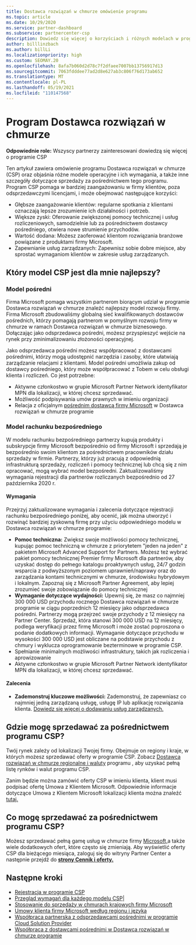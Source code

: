 ```yaml
---
title: Dostawca rozwiązań w chmurze omówienie programu
ms.topic: article
ms.date: 10/29/2020
ms.service: partner-dashboard
ms.subservice: partnercenter-csp
description: Dowiedz się więcej o korzyściach i różnych modelach w programie Dostawca rozwiązań w chmurze (CSP), aby pomóc Twojej firmie w rozwoju dzięki nowym klientom i nowej wiedzy.
author: billlinzbach
ms.author: billLi
ms.localizationpriority: high
ms.custom: SEOMAY.20
ms.openlocfilehash: 8afa7b060d2d78c7f2dfaee7007bb13756917d13
ms.sourcegitcommit: 7063fdddee77ad2d8e627ab3c806f76d173ab652
ms.translationtype: MT
ms.contentlocale: pl-PL
ms.lasthandoff: 05/19/2021
ms.locfileid: "110147568"
---
```

# <a name="cloud-solution-provider-program"></a>Program Dostawca rozwiązań w chmurze 

**Odpowiednie role:** Wszyscy partnerzy zainteresowani dowiedzą się więcej o programie CSP

Ten artykuł zawiera omówienie programu Dostawca rozwiązań w chmurze (CSP) oraz objaśnia różne modele operacyjne i ich wymagania, a także inne szczegóły dotyczące sprzedaży za pośrednictwem tego programu.  Program CSP pomaga w bardziej zaangażowaniu w firmy klientów, poza odsprzedawczymi licencjami, i może obejmować następujące korzyści: 

- Głębsze zaangażowanie klientów: regularne spotkania z klientami oznaczają lepsze zrozumienie ich działalności i potrzeb.
- Większe zyski: Oferowanie zwiększonej pomocy technicznej i usług rozliczeniowych, samodzielnie lub za pośrednictwem dostawcy pośredniego, otwiera nowe strumienie przychodów.  
- Wartość dodana: Możesz zaoferować klientom rozwiązania branżowe powiązane z produktami firmy Microsoft.
- Zapewnianie usług zarządzanych: Zapewnisz sobie dobre miejsce, aby sprostać wymaganiom klientów w zakresie usług zarządzanych. 

## <a name="which-csp-model-is-best-for-me"></a>Który model CSP jest dla mnie najlepszy?

### <a name="indirect-model"></a>Model pośredni

Firma Microsoft pomaga wszystkim partnerom biorącym udział w programie Dostawca rozwiązań w chmurze znaleźć najlepszy model rozwoju firmy. Firma Microsoft zbudowaliśmy globalną sieć kwalifikowanych dostawców pośrednich, którzy pomagają partnerom w pomyślnym rozwoju firmy w chmurze w ramach Dostawca rozwiązań w chmurze biznesowego. Dołączając jako odsprzedawca pośredni, możesz przyspieszyć wejście na rynek przy zminimalizowaniu złożoności operacyjnej. 

Jako odsprzedawca pośredni możesz współpracować z dostawcami pośrednimi, którzy mogą udostępnić narzędzia i zasoby, które ułatwiają zarządzanie relacjami z klientami. Model pośredni umożliwia zakup od dostawcy pośredniego, który może współpracować z Tobem w celu obsługi klienta i rozliczeń.
Co jest potrzebne: 

- Aktywne członkostwo w grupie Microsoft Partner Network identyfikator MPN dla lokalizacji, w której chcesz sprzedawać.
- Możliwość podpisywania umów prawnych w imieniu organizacji
- Relacja z oficjalnym [pośrednim dostawcą firmy Microsoft](https://partnercenter.microsoft.com/partner/find-a-provider) w Dostawca rozwiązań w chmurze programie

### <a name="direct-bill-model"></a>Model rachunku bezpośredniego

W modelu rachunku bezpośredniego partnerzy kupują produkty i subskrypcje firmy Microsoft bezpośrednio od firmy Microsoft i sprzedają je bezpośrednio swoim klientom za pośrednictwem pracowników działu sprzedaży w firmie. Partnerzy, którzy już pracują z odpowiednią infrastrukturą sprzedaży, rozliczeń i pomocy technicznej lub chcą się z nim opracować, mogą wybrać model bezpośredni. Zaktualizowaliśmy wymagania rejestracji dla partnerów rozliczanych bezpośrednio od 27 października 2020 r.

#### <a name="requirements"></a>Wymagania

Przejrzyj zaktualizowane wymagania i zalecenia dotyczące rejestracji rachunku bezpośredniego poniżej, aby ocenić, jak można utworzyć i rozwinąć bardziej zyskowną firmę przy użyciu odpowiedniego modelu w Dostawca rozwiązań w chmurze programie:  

- **Pomoc techniczna:** Zwiększ swoje możliwości pomocy technicznej, kupując pomoc techniczną w chmurze z priorytetem "jeden na jeden" z pakietem Microsoft Advanced Support for Partners. Możesz też wybrać pakiet pomocy technicznej Premier firmy Microsoft dla partnerów, aby uzyskać dostęp do pełnego katalogu proaktywnych usług, 24/7 godzin wsparcia z podwyższonym poziomem uprawnień/naprawy oraz do zarządzania kontami technicznymi w chmurze, środowisku hybrydowym i lokalnym. Zapoznaj się z Microsoft Partner Agreement, aby lepiej zrozumieć swoje zobowiązanie do pomocy technicznej
- **Wymaganie dotyczące wydajności:** Upewnij się, że masz co najmniej 300 000 USD przychodu rocznego Dostawca rozwiązań w chmurze programie w ciągu poprzednich 12 miesięcy jako odsprzedawca pośredni. Partnerzy mogą przejrzeć swoje przychody z 12 miesięcy na Partner Center. Sprzedaż, która stanowi 300 000 USD na 12 miesięcy, podlega weryfikacji przez firmę Microsoft i może zostać poproszona o podanie dodatkowych informacji. Wymaganie dotyczące przychodu w wysokości 300 000 USD jest obliczane na podstawie przychodu z chmury i wyklucza oprogramowanie bezterminowe w programie CSP.
- Spełnianie minimalnych możliwości infrastruktury, takich jak rozliczenia i aprowizowanie
- Aktywne członkostwo w grupie Microsoft Partner Network identyfikator MPN dla lokalizacji, w której chcesz sprzedawać.

#### <a name="recommendations"></a>Zalecenia

- **Zademonstruj kluczowe możliwości:** Zademonstruj, że zapewniasz co najmniej jedną zarządzaną usługę, usługę IP lub aplikację rozwiązania klienta. [Dowiedz się więcej o dodawaniu usług zarządzanych.](https://partner.microsoft.com/solutions/managed-services) 

## <a name="where-can-i-sell-through-the-csp-program"></a>Gdzie mogę sprzedawać za pośrednictwem programu CSP?

Twój rynek zależy od lokalizacji Twojej firmy. Obejmuje on regiony i kraje, w których możesz sprzedawać oferty w programie CSP. Zobacz [Dostawca rozwiązań w chmurze regionalne i waluty](regional-authorization-overview.md) programu , aby uzyskać pełną listę rynków i walut programu CSP.

Zanim będzie można zamówić oferty CSP w imieniu klienta, klient musi podpisać ofertę Umowa z Klientem Microsoft. Odpowiednie informacje dotyczące Umowa z Klientem Microsoft lokalizacji klienta można znaleźć [tutaj.](agreements.md)  

## <a name="what-can-i-sell-through-the-csp-program"></a>Co mogę sprzedawać za pośrednictwem programu CSP?

Możesz sprzedawać pełną gamę usług w chmurze firmy [Microsoft,](https://partner.microsoft.com/cloud-solution-provider/products-and-services)a także wiele dodatkowych ofert, które często się zmieniają. Aby wyświetlić oferty CSP dla bieżącego miesiąca, zaloguj się do witryny Partner Center a następnie przejdź do [**strony Cennik i oferty.**](https://partnercenter.microsoft.com/pcv/sales)

## <a name="next-steps"></a>Następne kroki

- [Rejestracja w programie CSP](enrolling-in-the-csp-program.md)
- [Przegląd wymagań dla każdego modelu CSP](https://partnercenter.microsoft.com/partner/cloud-solution-provider)|
- [Stosowanie do sprzedaży w chmurach krajowych firmy Microsoft](csp-national-clouds-overview.md)
- [Umowy klienta firmy Microsoft według regionu i języka](agreements.md)
- [Współpraca partnerska z odsprzedawcami pośrednimi w programie Cloud Solution Provider](indirect-provider-tasks-in-partner-center.md)
- [Współpraca z dostawcami pośrednimi w Dostawca rozwiązań w chmurze programie](indirect-reseller-tasks-in-partner-center.md)
